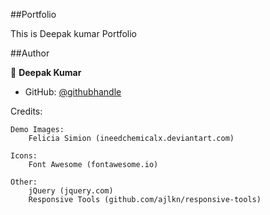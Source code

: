##Portfolio

This is Deepak kumar Portfolio

##Author

👤 **Deepak Kumar**
- GitHub: [@githubhandle](https://github.com/Deepakdanger)

Credits:

	Demo Images:
		Felicia Simion (ineedchemicalx.deviantart.com)

	Icons:
		Font Awesome (fontawesome.io)

	Other:
		jQuery (jquery.com)
		Responsive Tools (github.com/ajlkn/responsive-tools)